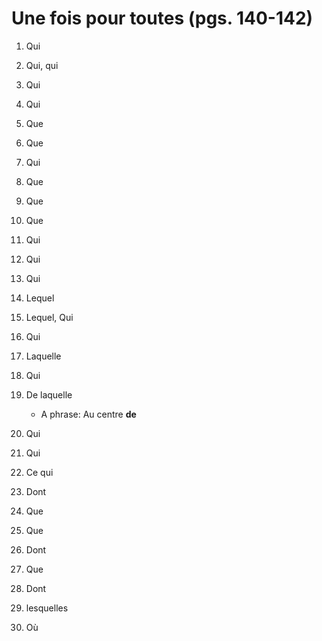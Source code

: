 # Une fois pour toutes (pgs. 140-142)

1. Qui
2. Qui, qui
3. Qui
4. Qui
5. Que
6. Que
7. Qui
8. Que
9. Que
10. Que
11. Qui
12. Qui
13. Qui
14. Lequel
15. Lequel, Qui
16. Qui
17. Laquelle
18. Qui
19. De laquelle
    - A phrase: Au centre **de**
20. Qui

21. Qui
22. Ce qui
23. Dont
24. Que
25. Que
26. Dont
27. Que
28. Dont
29. lesquelles
30. Où